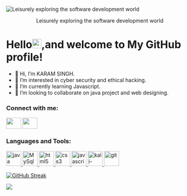  <img src ="https://github.com/wanderindev/wanderindev/raw/master/assets/about-cover.png" alt ="Leisurely exploring the software development world"/><p align="center"> Leisurely exploring the software development world</p>
 <h1>Hello<img src="https://raw.githubusercontent.com/piyushP7pravin/piyushP7pravin/master/Hi.gif" height="25">,and welcome to My GitHub profile!</h1>
 
- 👋 Hi, I’m KARAM SINGH.
- 👀 I’m interested in cyber security and ethical hacking.
- 🌱 I’m currently learning Javascript.
- 💞️ I’m looking to collaborate on java project and web designing.
<!-- - 📫 How to reach me  -->


<h3 align="left">Connect with me:</h3>
<p align="left">
<!-- <a href="your link" target="_blank"><img align="center" src="https://cdn.jsdelivr.net/npm/simple-icons@3.0.1/icons/twitter.svg" alt="" height="30" width="40" /></a> -->
<a href="https://www.linkedin.com/in/karam-singh-b445bb12a/" target="_blank"><img align="center" src="https://cdn.jsdelivr.net/npm/simple-icons@3.0.1/icons/linkedin.svg" alt="" height="30" width="40" /></a>
<a href="your link" target="_blank"><img align="center" src="https://cdn.jsdelivr.net/npm/simple-icons@3.0.1/icons/instagram.svg" alt="" height="30" width="40" /></a>
<!-- <a href="your link" target="_blank"><img align="center" src="https://cdn.jsdelivr.net/npm/simple-icons@3.0.1/icons/youtube.svg" alt="" height="30" width="40" /></a> -->
</p>


<!---
singhkaram/singhkaram is a ✨ special ✨ repository because its `README.md` (this file) appears on your GitHub profile.
You can click the Preview link to take a look at your changes.
--->




<h3 align="left">Languages and Tools:</h3>
<p align="left">
 <a href="https://www.javatpoint.com/java-tutorial" target="_blank"> 
  <img src="https://www.bing.com/th?id=OIP.ANfN008bhlikSHWZAaVXSAHaHa&w=110&h=110" alt="java" width="40" height="40"/> 
 </a> 
 <a href="https://www.mysql.com/?msclkid=2cdbfd2ad0ec11ec87065d5acdab9e2f" target="_blank"> 
  <img src="https://www.bing.com/th?id=AMMS_7f7fca5dd3b63173a8fc2f12a47c323f&w=188&h=132&c=7&o=6&pid=SANGAM" alt="MySql" width="40" height="40"/> 
 </a> 
 <a href="https://www.w3.org/html/" target="_blank"> 
  <img src="https://www.bing.com/th?id=A311993454d09fbf9ad2c95e9bcdd51ff&w=110&h=110&c=7&rs=1&qlt=80&o=6&pid=SANGAM" alt="html5" width="40" height="40"/> </a> 
 <a href="https://www.w3schools.com/css/" target="_blank"> 
  <img src="https://www.bing.com/th?id=A3bb29597fae40868b8caf1c0ced49b21&w=110&h=110&c=7&rs=1&qlt=80&o=6&pid=SANGAM" alt="css3" width="40" height="40"/> 
 </a> 
 <a href="https://www.javascript.com/?msclkid=bd546d16d0ed11ec806eb02bd05f84c0" target="_blank"> 
  <img src="https://www.bing.com/th?id=AMMS_fec68c8477b49843f0adc747d62ccea6&w=72&h=72&c=7&rs=1&qlt=80&o=6&cdv=1&pid=16.1" alt="javascript" width="40" height="40"/> 
 </a>
 <a href="https://www.kali.org/?msclkid=9e5e7098d0ee11ecb840ffe271c5c0a9" target="_blank"> 
  <img src="https://www.bing.com/th?id=AMMS_68de8831c31c035e5fa6ae6a2f42a325&w=188&h=132&c=7&o=6&pid=SANGAM" alt="kali-linux" width="40" height="40"/> 
 </a> 
 <a href="https://git-scm.com/" target="_blank"> 
  <img src="https://www.vectorlogo.zone/logos/git-scm/git-scm-icon.svg" alt="git" width="40" height="40"/> 
 </a> 
  
 
 

 
  
 
 
 
 [![GitHub Streak](http://github-readme-streak-stats.herokuapp.com?user=singhkaram&theme=dark&hide_border=true&date_format=M%20j%5B%2C%20Y%5D)](https://git.io/streak-stats)
  

![](https://komarev.com/ghpvc/?username=singhkaram)
